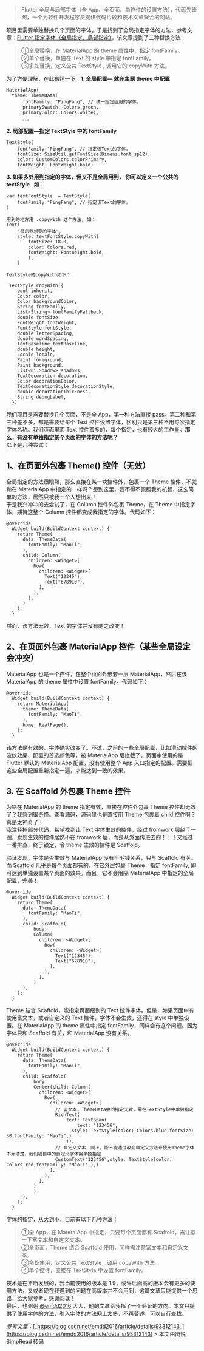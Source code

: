 > Flutter 全局与局部字体（全 App、全页面、单控件的设置方法），代码先锋网，一个为软件开发程序员提供代码片段和技术文章聚合的网站。

项目里需要单独替换几个页面的字体。于是找到了全局指定字体的方法，参考文章：[Flutter 指定字体（全局指定、局部指定）](https://blog.csdn.net/emdd2016/article/details/93312143)，该文章提到了三种替换方法：

> ①全局替换，在 MaterialApp 的 theme 属性中，指定 fontFamily。  
> ②单个替换，单独在 Text 的 style 中指定 fontFamily。  
> ③多处替换，定义公共 TextStyle , 调用它的 copyWith 方法。  

为了方便理解，在此搬运一下：**1. 全局配置— 就在主题 theme 中配置**

```Plain
MaterialApp(
  theme: ThemeData(
      fontFamily: "PingFang", // 统一指定应用的字体。
      primarySwatch: Colors.green,
      primaryColor: Colors.white),
      。。。
```

**2. 局部配置—指定 TextStyle 中的 fontFamily**

```Plain
TextStyle(
    fontFamily:"PingFang", // 指定该Text的字体。
    fontSize: SizeUtil.getFontSize(Dimens.font_sp12),
    color: CustomColors.colorPrimary,
    fontWeight: FontWeight.bold)
```

**3. 如果多处用到指定的字体，但又不是全局用到， 你可以定义一个公共的 textStyle . 如：**

```Plain
var textFontStyle  = TextStyle(
    fontFamily:"PingFang", // 指定该Text的字体。
)

用到的地方用 .copyWith 这个方法, 如：
Text(
    "显示我想要的字体",
    style: textFontStyle.copyWith(
        fontSize: 18.0,
        color: Colors.red,
        fontWeight: FontWeight.bold,
        ),
    )

TextStyle的copyWith如下：

 TextStyle copyWith({
    bool inherit,
    Color color,
    Color backgroundColor,
    String fontFamily,
    List<String> fontFamilyFallback,
    double fontSize,
    FontWeight fontWeight,
    FontStyle fontStyle,
    double letterSpacing,
    double wordSpacing,
    TextBaseline textBaseline,
    double height,
    Locale locale,
    Paint foreground,
    Paint background,
    List<ui.Shadow> shadows,
    TextDecoration decoration,
    Color decorationColor,
    TextDecorationStyle decorationStyle,
    double decorationThickness,
    String debugLabel,
  })
```

我们项目是需要替换几个页面，不是全 App，第一种方法直接 pass。第二种和第三种差不多，都是需要给每个 Text 控件设置字体，区别只是第三种不用每次指定字体名称。我们页面里面 Text 控件蛮多的，每个指定，也有较大的工作量。**那么，有没有单独指定某个页面的字体的方法呢？**  
以下是几种尝试：  

## 1、在页面外包裹 Theme() 控件（无效）

全局指定的方法很眼熟，那么直接在某一块控件外，包裹一个 Theme 控件，不就和在 MaterialApp 中指定的一样吗？想到这里，我不得不佩服我的机智，这么简单的方法，居然只被我一个人想出来！  
于是我兴冲冲的去尝试了，在 Column 控件外包裹 Theme，在 Theme 中指定字体，期待这整个 Column 控件都变成我指定的字体。代码如下：  

```Plain
@override
  Widget build(BuildContext context) {
    return Theme(
      data: ThemeData(
        fontFamily: "MaoTi",
      ),
      child: Column(
        children: <Widget>[
          Row(
            children: <Widget>[
              Text("12345"),
              Text("678910"),
            ],
          ),
        ],
      )
    );
  }
```

然而，该方法无效，Text 的字体并没有随之改变！

## 2、在页面外包裹 MaterialApp 控件（某些全局设定会冲突）

MaterialApp 也是一个控件，在整个页面外嵌套一层 MaterialApp，然后在该 MaterialApp 的 theme 属性中设置 fontFamily。代码如下：

```Plain
@override
  Widget build(BuildContext context) {
    return MaterialApp(
      theme: ThemeData(
        fontFamily: "MaoTi",
      ),
      home: RealPage(),
    );
  }
```

该方法是有效的，字体确实改变了。不过，之前的一些全局配置，比如滑动控件的波纹效果、配置的首选颜色等，被 MaterialApp 层拦截了，页面中使用的是 Flutter 默认的 MaterialApp 配置，没有使用整个 App 入口指定的配置。需要把这些全局配置重新指定一遍，才能达到一致的效果。

## 3. 在 Scaffold 外包裹 Theme 控件

为啥在 MaterialApp 的 theme 指定有效，直接在控件外包裹 Theme 控件却无效了？我感到很奇怪。查看源码，源码里也是直接用 Theme 包裹着 child 控件啊？真是太神奇了！  
我注释掉部分代码，希望找到让 Text 字体生效的控件，经过 fromwork 层绕了一圈，发现生效的控件居然不在 fromwork 层，而是从外面传进去的！！！又经过一番排查，终于锁定，令 theme 生效的控件是 Scaffold。  
  
验证发现，字体是否生效与 MaterialApp 没有半毛钱关系，只与 Scaffold 有关。而 Scaffold 几乎是每个页面都有的，在它外层包裹 Theme，指定 fontFamily, 即可达到单独设置某个页面的效果。而且，它不会阻隔 MaterialApp 中指定的全局配置，完美！  

```Plain
@override
  Widget build(BuildContext context) {
    return Theme(
      data: ThemeData(
        fontFamily: "MaoTi",
      ),
      child: Scaffold(
          body:
          Column(
            children: <Widget>[
              Row(
                children: <Widget>[
                  Text("12345"),
                  Text("678910"),
                ],
              ),
            ],
          )
      ),
    );
  }
```

Theme 结合 Scaffold，能指定页面级别的 Text 控件字体。但是，如果页面中有使用富文本，或者自定义的 Text 控件，字体不会生效，还得在 style 中单独设置。在 MaterialApp 的 theme 属性中指定 fontFamily，同样会有这个问题。因为字体只和 Scaffold 有关，和 MaterialApp 没有关系。

```Plain
@override
  Widget build(BuildContext context) {
    return Theme(
      data: ThemeData(
        fontFamily: "MaoTi",
      ),
      child: Scaffold(
          body:
          Center(child: Column(
            children: <Widget>[
              Row(
                children: <Widget>[
                  // 富文本，ThemeData中的指定无效，需在TextStyle中单独指定
                  RichText(
                      text: TextSpan(
                          text: "123456",
                        style: TextStyle(color: Colors.blue,fontSize: 30,fontFamily: "MaoTi",)
                      )),
                  // 自定义文本，同上。能不能通过改变自定义方法来使用Theme字体不太清楚，我们项目中的自定义字体需单独指定
                  CustomText("123456",style: TextStyle(color: Colors.red,fontFamily: "MaoTi",),)
                ],
              ),
            ],
          )
          )
      ),
    );
  }
```

字体的指定，从大到小，目前有以下几种方法：

> ①全 App，在 MateralApp 中指定，只要每个页面都有 Scaffold，需注意一下富文本和自定义文本。  
> ②全页面，Theme 结合 Scaffold 使用，同样需注意富文本和自定义文本。  
> ③多处使用，定义公共 TextStyle，调用 copyWith 方法。  
> ④单个控件，直接在 TextStyle 中设置 fontFamily。  

技术是在不断发展的，我当前使用的版本是 1.9，或许后面高的版本会有更多的使用方法，又或者现在我遇到的问题在高版本并不会用到，这篇文章只能提供一个思路，给大家参考，感谢阅读！  
最后，也谢谢 [@emdd2016](https://blog.csdn.net/emdd2016) 大大，他的文章给我指了一个验证的方向。本文只提供了使用字体的方法，引入字体的方法网上太多，不再赘述，可以自行查找。  

_参考文章：_[_https://blog.csdn.net/emdd2016/article/details/93312143_](https://blog.csdn.net/emdd2016/article/details/93312143) > 本文由简悦 SimpRead 转码